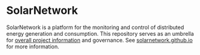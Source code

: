 SolarNetwork
============

SolarNetwork is a platform for the monitoring and control of distributed energy
generation and consumption. This repository serves as an umbrella for [overall
project information][wiki] and governance. See [solarnetwork.github.io][site]
for more information.

 [wiki]: https://github.com/SolarNetwork/solarnetwork/wiki
 [site]: http://solarnetwork.github.io/
